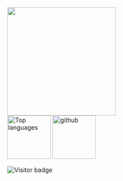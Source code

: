 <div>
  <a href="https://profile.codersrank.io/user/nguyenchloet" target="_blank">
  <img src="https://cr-skills-chart-widget.azurewebsites.net/api/api?username=nguyenchloet&width=800&skills=HTML,CSS,Java,Javascript,CPP,Python&show-other-skills=true"
  height=250 />
  </a>
</div>
<div> 
<img src="https://github-readme-stats.vercel.app/api/top-langs?username=nguyenchloet&show_icons=true&locale=en&langs_count=8&layout=compact" alt="Top languages" height="100px" />
<img src="https://github-readme-stats.vercel.app/api?username=nguyenchloet&show_icons=true&theme=light&hide=issues" alt=github stats" height="100px"/>
</div>

![Visitor badge](https://visitor-badge.laobi.icu/badge?page_id=nguyenchloet.nguyenchloet)

